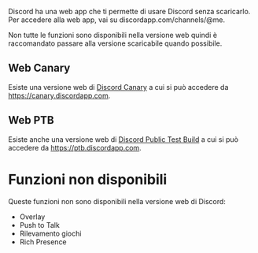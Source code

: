 <!-- TITLE: [IT] Discord Web -->
<!-- SUBTITLE: Il client web di Discord -->

Discord ha una web app che ti permette di usare Discord senza scaricarlo. Per accedere alla web app, vai su discordapp.com/channels/@me. 

Non tutte le funzioni sono disponibili nella versione web quindi è raccomandato passare alla versione scaricabile quando possibile. 

## Web Canary
Esiste una versione web di [Discord Canary](/it/canary) a cui si può accedere da https://canary.discordapp.com.

## Web PTB
Esiste anche una versione web di [Discord Public Test Build](/it/ptb) a cui si può accedere da https://ptb.discordapp.com.

# Funzioni non disponibili
Queste funzioni non sono disponibili nella versione web di Discord:
* Overlay
* Push to Talk
* Rilevamento giochi
* Rich Presence